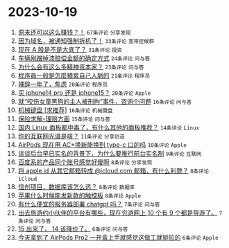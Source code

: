 # 2023-10-19

1. [原来还可以这么赚钱？！](https://www.v2ex.com/t/983344) `67条评论` `分享发现`
1. [因为域名，被通知强制拆机了！](https://www.v2ex.com/t/983333) `33条评论` `宽带症候群`
1. [现在 A 股是不是大底了？](https://www.v2ex.com/t/983365) `31条评论` `投资`
1. [车辆剐蹭掉漆赔偿金额的确定方式](https://www.v2ex.com/t/983346) `24条评论` `问与答`
1. [为什么会有这么多精神资本家？](https://www.v2ex.com/t/983364) `23条评论` `问与答`
1. [程序員一般是怎麼積累自己人脈的](https://www.v2ex.com/t/983353) `21条评论` `程序员`
1. [裸辞一年了，焦虑](https://www.v2ex.com/t/983360) `20条评论` `程序员`
1. [买 iphone14 pro 还是 iphone15？](https://www.v2ex.com/t/983341) `20条评论` `Apple`
1. [就“咬伤女童黑狗的主人被刑拘”事件，咨询个问题](https://www.v2ex.com/t/983371) `16条评论` `问与答`
1. [机械键盘 [求推荐]](https://www.v2ex.com/t/983349) `16条评论` `机械键盘`
1. [保险求解-理赔方面](https://www.v2ex.com/t/983343) `15条评论` `问与答`
1. [国内 Linux 面板都中毒了，有什么其他的面板推荐？](https://www.v2ex.com/t/983351) `14条评论` `Linux`
1. [你的互联网光谱是啥？](https://www.v2ex.com/t/983367) `11条评论` `分享创造`
1. [AirPods 现在用 AC+换新能换到 type-c 口的吗](https://www.v2ex.com/t/983372) `10条评论` `Apple`
1. [谈谈后台早已实名的背景下，为什么要推行前台实名制](https://www.v2ex.com/t/983339) `9条评论` `互联网`
1. [百度系的产品同个账号感觉好傻啊](https://www.v2ex.com/t/983385) `8条评论` `分享发现`
1. [将 apple id 从其它邮箱转成 @icloud.com 邮箱，有什么利弊？](https://www.v2ex.com/t/983377) `8条评论` `iCloud`
1. [信创项目，数据库该怎么选？](https://www.v2ex.com/t/983358) `8条评论` `数据库`
1. [苹果什么时候能发新款的触控板](https://www.v2ex.com/t/983331) `8条评论` `Apple`
1. [有什么便宜的服务器部署 chatgpt 吗？](https://www.v2ex.com/t/983380) `7条评论` `问与答`
1. [出去旅游约小伙伴的平台有哪些，现在穷游网上 10 个有 9 个都是导游了。](https://www.v2ex.com/t/983334) `7条评论` `问与答`
1. [15 出来了， 14 该降价了。](https://www.v2ex.com/t/983375) `6条评论` `问与答`
1. [今天拿到了 AirPods Pro2 一开盒上手就感觉这做工就挺拉的](https://www.v2ex.com/t/983356) `6条评论` `Apple`
